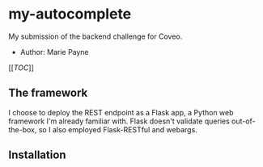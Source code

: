 # my-autocomplete

My submission of the backend challenge for Coveo.
- Author: Marie Payne

[[_TOC_]]

## The framework
I choose to deploy the REST endpoint as a Flask app, a Python web framework I'm already familiar with. Flask doesn't validate queries out-of-the-box, so I also employed Flask-RESTful and webargs.

## Installation

